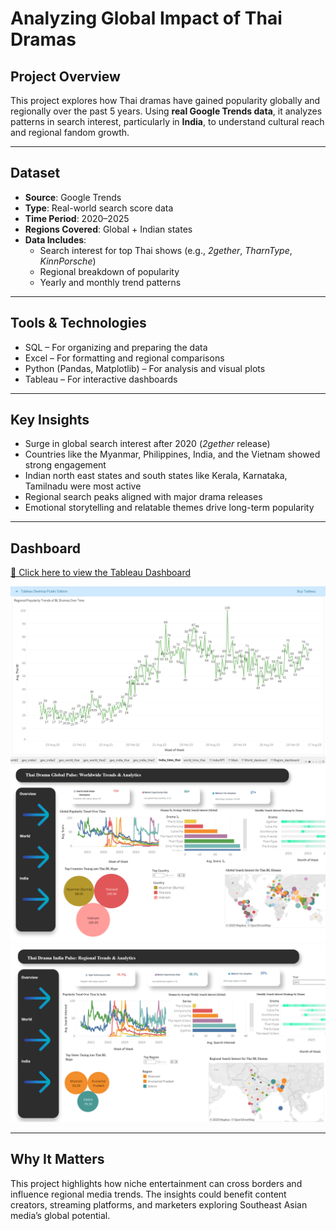 # Analyzing Global Impact of Thai Dramas

## Project Overview  
This project explores how Thai dramas have gained popularity globally and regionally over the past 5 years. Using **real Google Trends data**, it analyzes patterns in search interest, particularly in **India**, to understand cultural reach and regional fandom growth.

---

## Dataset  
- **Source**: Google Trends  
- **Type**: Real-world search score data  
- **Time Period**: 2020–2025 
- **Regions Covered**: Global + Indian states  
- **Data Includes**:
  - Search interest for top Thai shows (e.g., *2gether*, *TharnType*, *KinnPorsche*)  
  - Regional breakdown of popularity  
  - Yearly and monthly trend patterns

---

## Tools & Technologies  
- SQL – For organizing and preparing the data  
- Excel – For formatting and regional comparisons  
- Python (Pandas, Matplotlib) – For analysis and visual plots  
- Tableau – For interactive dashboards  

---

##  Key Insights  
-  Surge in global search interest after 2020 (*2gether* release)  
-  Countries like the Myanmar, Philippines, India, and the Vietnam showed strong engagement  
-  Indian north east states and south states like Kerala, Karnataka, Tamilnadu were most active  
-  Regional search peaks aligned with major drama releases  
-  Emotional storytelling and relatable themes drive long-term popularity

---

##  Dashboard  
[🔗 Click here to view the Tableau Dashboard](https://public.tableau.com/app/profile/lekhana.s1303/viz/AnalyzingGlobalImpactofThaiDramas/Main)

<img src="/images/thai_dashboard_1.png" width="800"/>
<img src="/images/thai_dashboard_2.png" width="800"/>
<img src="/images/thai_dashboard_3.png" width="800"/>




---

## Why It Matters  
This project highlights how niche entertainment can cross borders and influence regional media trends. The insights could benefit content creators, streaming platforms, and marketers exploring Southeast Asian media’s global potential.
